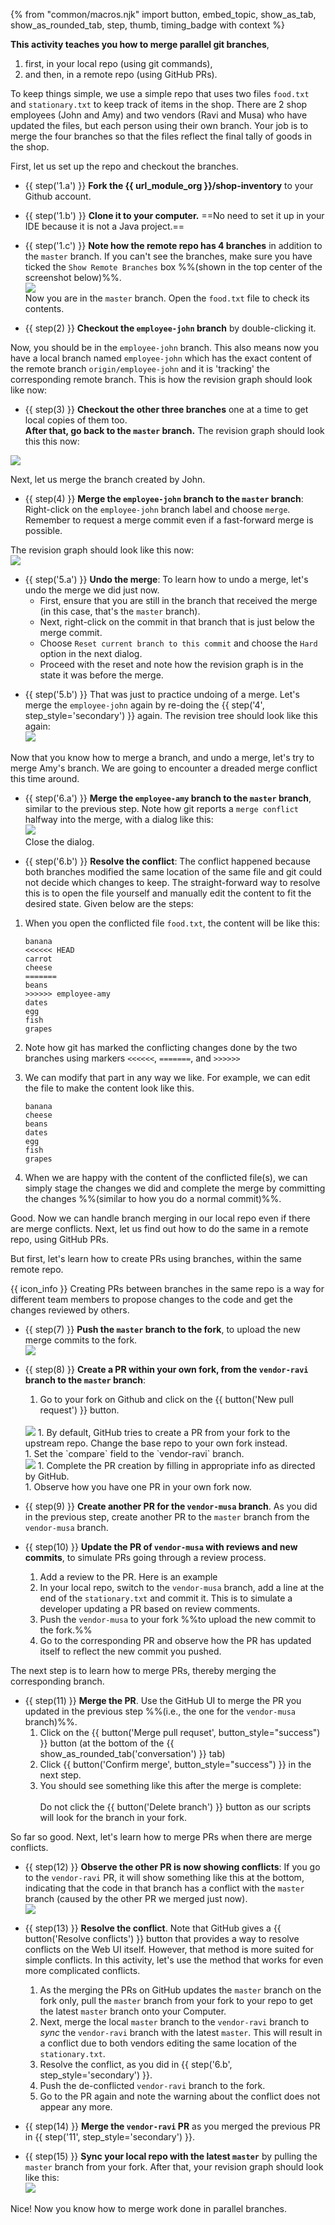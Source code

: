 {% from "common/macros.njk" import button, embed_topic, show_as_tab, show_as_rounded_tab, step, thumb, timing_badge with context %}

<box seamless type="success" icon=":fab-github:" add-class="lead" icon-size="2x">

**This activity teaches you how to merge parallel git branches**,
1. first, in your local repo (using git commands),
1. and then, in a remote repo (using GitHub PRs).

</box>

<box type="success" icon=":fas-map-signs:" icon-size="2x">

To keep things simple, we use a simple repo that uses two files `food.txt` and `stationary.txt` to keep track of items in the shop. There are 2 shop employees (John and Amy) and two vendors (Ravi and Musa) who have updated the files, but each person using their own branch. Your job is to merge the four branches so that the files reflect the final tally of goods in the shop.

First, let us set up the repo and checkout the branches.
</box>

* {{ step('1.a') }} **Fork the {{ url_module_org }}/shop-inventory** to your Github account.

* {{ step('1.b') }} **Clone it to your computer.** ==No need to set it up in your IDE because it is not a Java project.==

* {{ step('1.c') }} **Note how the remote repo has 4 branches** in addition to the `master` branch. If you can't see the branches, make sure you have ticked the `Show Remote Branches` box %%(shown in the top center of the screenshot below)%%.<br>
  <img src="images/after-cloning.png" /><br>
  Now you are in the `master` branch. Open the `food.txt` file to check its contents.

* {{ step(2) }} **Checkout the `employee-john` branch** by double-clicking it.

<div class="indented-level2">
<panel type="light" header=":fas-play-circle: See an animation of this step" minimized >
<p/>
<pic src="images/checkout-branch.gif"/>
</panel>

Now, you should be in the `employee-john` branch. This also means now you have a local branch named `employee-john` which has the exact content of the remote branch `origin/employee-john` and it is <tooltip content="i.e., git knows that this branch is meant to be a copy of the corresponding remote branch">'tracking' the corresponding remote branch</tooltip>. This is how the revision graph should look like now:
<br>
<pic src="images/after-checking-out-branch.png" width="682"/>
</div>

* {{ step(3) }} **Checkout the other three branches** one at a time to get local copies of them too.<br>
**After that, go back to the `master` branch.** The revision graph should look this this now:<br>
<img src="images/checkout-master-again.png" />

<box type="success" icon=":fas-map-signs:" icon-size="2x">

Next, let us merge the branch created by John.
</box>

* {{ step(4) }} **Merge the `employee-john` branch to the `master` branch**: Right-click on the `employee-john` branch label and choose `merge`. Remember to request a merge commit even if a fast-forward merge is possible.

<div class="indented-level2">

<panel type="light" header=":fas-play-circle: See an animation of this step" minimized >

<pic src="images/merging-branch-employee-john.gif" />
</panel>
<p/>
The revision graph should look like this now:<br>
<img src="images/after-merging-branch-employee-john.png" />
</div>

* {{ step('5.a') }} **Undo the merge**: To learn how to undo a merge, let's undo the merge we did just now.
  * First, ensure that you are still in the branch that received the merge (in this case, that's the `master` branch).
  * Next, right-click on the commit in that branch that is just below the merge commit.
  * Choose `Reset current branch to this commit` and choose the `Hard` option in the next dialog.
  * Proceed with the reset and note how the revision graph is in the state it was before the merge.


<panel type="light" header=":fas-play-circle: See an animation of this step" add-class="d-block pl-5" minimized >

<pic src="images/undo-merge.gif" />
</panel>
<p/>

* {{ step('5.b') }} That was just to practice undoing of a merge. Let's merge the `employee-john` again by re-doing the {{ step('4', step_style='secondary') }} again. The revision tree should look like this again:<br>
  <img src="images/after-merging-branch-employee-john.png" />

<box type="success" icon=":fas-map-signs:" icon-size="2x">

Now that you know how to merge a branch, and undo a merge, let's try to merge Amy's branch. We are going to encounter a dreaded merge conflict this time around.
</box>


* {{ step('6.a') }} **Merge the `employee-amy` branch to the `master` branch**, similar to the previous step. Note how git reports a `merge conflict` halfway into the merge, with a dialog like this:<br>
  <img src="images/merge-conflict-dialog.png" /><br>
  Close the dialog.

<span id="6b">

* {{ step('6.b') }} **Resolve the conflict**: The conflict happened because both branches modified the same location of the same file and git could not decide which changes to keep. The straight-forward way to resolve this is to open the file yourself and manually edit the content to fit the desired state. Given below are the steps:
<div class="indented-level2">

1. When you open the conflicted file `food.txt`, the content will be like this:
   ```
   banana
   <<<<<< HEAD
   carrot
   cheese
   =======
   beans
   >>>>>> employee-amy
   dates
   egg
   fish
   grapes

   ```

1. Note how git has marked the conflicting changes done by the two branches using markers `<<<<<<`, `=======`, and `>>>>>>`
1. We can modify that part in any way we like. For example, we can edit the file to make the content look like this.
   ```
   banana
   cheese
   beans
   dates
   egg
   fish
   grapes

   ```
1. When we are happy with the content of the conflicted file(s), we can simply stage the changes we did and complete the merge by committing the changes %%(similar to how you do a normal commit)%%.

<div class="indented-level2">

<panel type="light" header=":fas-play-circle: See an animation of this step" minimized >

<pic src="images/commit-after-deconflicting.gif" />
</panel>
<p/>
</div>

</div>
</span>

<box type="success" icon=":fas-map-signs:" icon-size="2x">

Good. Now we can handle branch merging in our local repo even if there are merge conflicts. Next, let us find out how to do the same in a remote repo, using GitHub PRs.

But first, let's learn how to create PRs using branches, within the same remote repo.

{{ icon_info }} Creating PRs between branches in the same repo is a way for different team members to propose changes to the code and get the changes reviewed by others.
</box>

* {{ step(7) }} **Push the `master` branch to the fork**, to upload the new merge commits to the fork.<br>
  <img src="images/push-master.png" />

* {{ step(8) }} **Create a PR within your own fork, from the `vendor-ravi` branch to the `master` branch**:
  1. Go to your fork on Github and click on the {{ button('New pull request') }} button.<br><br>
    <img src="images/new-pull-request.png" />
  1. By default, GitHub tries to create a PR from your fork to the upstream repo. Change the base repo to your own fork instead.<br>
     <pic src="images/choose-fork-as-base.png">
  1. Set the `compare` field to the `vendor-ravi` branch.<br>
     <img src="images/choose-vendor-ravi.png" />
  1. Complete the PR creation by filling in appropriate info as directed by GitHub.<br>
     <pic src="images/create-pr-for-vendor-ravi.png" class="border" />
  1. Observe how you have one PR in your own fork now.<br>
     <pic src="images/after-creating-pr-for-vendor-ravi.png" />

* {{ step(9) }} **Create another PR for the `vendor-musa` branch**. As you did in the previous step, create another PR to the `master` branch from the `vendor-musa` branch.

* {{ step(10) }} **Update the PR of `vendor-musa` with reviews and new commits**, to simulate PRs going through a review process.
  1. Add a review to the PR. Here is an example<br>
     <pic src="images/review-pr.png">
  1. In your local repo, switch to the `vendor-musa` branch, add a line at the end of the `stationary.txt` and commit it. This is to simulate a developer updating a PR based on review comments.<br>
     <pic src="images/add-commit-to-vendor-musa.png">
  1. Push the `vendor-musa` to your fork %%to upload the new commit to the fork.%%
  1. Go to the corresponding PR and observe how the PR has updated itself to reflect the new commit you pushed.

<box type="success" icon=":fas-map-signs:" icon-size="2x">

The next step is to learn how to merge PRs, thereby merging the corresponding branch.
</box>
<span id="11">

* {{ step(11) }} **Merge the PR**. Use the GitHub UI to merge the PR you updated in the previous step %%(i.e., the one for the `vendor-musa` branch)%%.
  1. Click on the {{ button('Merge pull requset', button_style="success") }} button (at the bottom of the {{ show_as_rounded_tab('conversation') }} tab)<br>
     <pic src="images/click-merge-button.png" />
  1. Click {{ button('Confirm merge', button_style="success") }} in the next step.<br>
     <pic src="images/confirm-merge.png" />
  1. You should see something like this after the merge is complete:<br>
     <pic src="images/pr-merged.png" /><br>
     Do not click the {{ button('Delete branch') }} button as our scripts will look for the branch in your fork.
</span>

<box type="success" icon=":fas-map-signs:" icon-size="2x">

So far so good. Next, let's learn how to merge PRs when there are merge conflicts.
</box>

* {{ step(12) }} **Observe the other PR is now showing conflicts**: If you go to the `vendor-ravi` PR, it will show something like this at the bottom, indicating that the code in that branch has a conflict with the `master` branch (caused by the other PR we merged just now).<br>
  <img src="images/pr-shows-conflict.png">

* {{ step(13) }} **Resolve the conflict**. Note that GitHub gives a {{ button('Resolve conflicts') }} button that provides a way to resolve conflicts on the Web UI itself. However, that method is more suited for simple conflicts. In this activity, let's use the method that works for even more complicated conflicts.
  1. As the merging the PRs on GitHub updates the `master` branch on the fork only, pull the `master` branch from your fork to your repo to get the latest `master` branch onto your Computer.
  1. Next, merge the local `master` branch to the `vendor-ravi` branch to _sync_ the `vendor-ravi` branch with the latest `master`. This will result in a conflict due to both vendors editing the same location of the `stationary.txt`.
  1. Resolve the conflict, <trigger trigger="click" for="modal:w6activity-6.b">as you did in {{ step('6.b', step_style='secondary') }}</trigger>.
  1. Push the de-conflicted `vendor-ravi` branch to the fork.
  1. Go to the PR again and note the warning about the conflict does not appear any more.

<modal large header="Step 6.b (for reference)" id="modal:w6activity-6.b">
  <include src="activity-fragment.md#6b"/>
</modal>

* {{ step(14) }} **Merge the `vendor-ravi` PR** as you merged the previous PR in {{ step('11', step_style='secondary') }}.

<panel header="Step 11 (for reference)" add-class="d-block ml-5" minimized>
<include src="activity-fragment.md#11" />
</panel>
<p/>

* {{ step(15) }} **Sync your local repo with the latest `master`** by pulling the `master` branch from your fork. After that, your revision graph should look like this:<br>
  <img src="images/after-pulling-updated-master.png">

<box type="success" icon=":fas-map-signs:" icon-size="2x">

Nice! Now you know how to merge work done in parallel branches.
</box>

